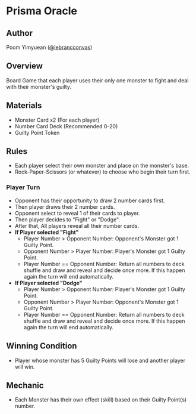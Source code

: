 # Prisma Oracle

## Author

Poom Yimyuean ([@lebrancconvas](https://github.com/lebrancconvas))

## Overview

Board Game that each player uses their only one monster to fight and deal with their monster's guilty.

## Materials

- Monster Card x2 (For each player)
- Number Card Deck (Recommended 0-20)
- Guilty Point Token

## Rules

- Each player select their own monster and place on the monster's base.
- Rock-Paper-Scissors (or whatever) to choose who begin their turn first.

### Player Turn

- Opponent has their opportunity to draw 2 number cards first.
- Then player draws their 2 number cards.
- Opponent select to reveal 1 of their cards to player.
- Then player decides to "Fight" or "Dodge".
- After that, All players reveal all their number cards.
- **If Player selected "Fight"**
  - Player Number > Opponent Number: Opponent's Monster got 1 Guilty Point.
  - Opponent Number > Player Number: Player's Monster got 1 Guilty Point.
  - Player Number == Opponent Number: Return all numbers to deck shuffle and draw and reveal and decide once more. If this happen again the turn will end automatically.
- **If Player selected "Dodge"**
  - Player Number > Opponent Number: Player's Monster got 1 Guilty Point.
  - Opponent Number > Player Number: Opponent's Monster got 1 Guilty Point.
  - Player Number == Opponent Number: Return all numbers to deck shuffle and draw and reveal and decide once more. If this happen again the turn will end automatically.

## Winning Condition

- Player whose monster has 5 Guilty Points will lose and another player will win.

## Mechanic

- Each Monster has their own effect (skill) based on their Guilty Point(s) number.
